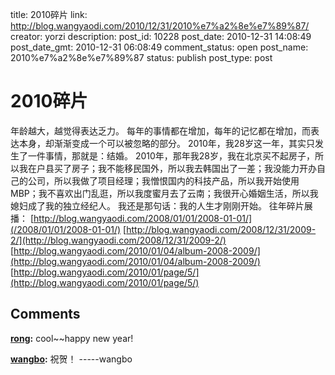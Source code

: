 title: 2010碎片
link: http://blog.wangyaodi.com/2010/12/31/2010%e7%a2%8e%e7%89%87/
creator: yorzi
description: 
post_id: 10228
post_date: 2010-12-31 14:08:49
post_date_gmt: 2010-12-31 06:08:49
comment_status: open
post_name: 2010%e7%a2%8e%e7%89%87
status: publish
post_type: post

# 2010碎片

年龄越大，越觉得表达乏力。 每年的事情都在增加，每年的记忆都在增加，而表达本身，却渐渐变成一个可以被忽略的部分。 2010年，我28岁这一年，其实只发生了一件事情，那就是：结婚。 2010年，那年我28岁，我在北京买不起房子，所以我在户县买了房子；我不能移民国外，所以我去韩国出了一差；我没能力开办自己的公司，所以我做了项目经理；我憎恨国内的科技产品，所以我开始使用MBP；我不喜欢出门乱逛，所以我度蜜月去了云南；我很开心婚姻生活，所以我媳妇成了我的独立经纪人。 我还是那句话：我的人生才刚刚开始。 往年碎片展播： [http://blog.wangyaodi.com/2008/01/01/2008-01-01/](/2008/01/01/2008-01-01/) [http://blog.wangyaodi.com/2008/12/31/2009-2/](http://blog.wangyaodi.com/2008/12/31/2009-2/) [http://blog.wangyaodi.com/2010/01/04/album-2008-2009/](http://blog.wangyaodi.com/2010/01/04/album-2008-2009/) [http://blog.wangyaodi.com/2010/01/page/5/](http://blog.wangyaodi.com/2010/01/page/5/)

## Comments

**[rong](#727 "2010-12-31 16:09:32"):** cool~~happy new year!

**[wangbo](#729 "2011-02-14 06:03:33"):** 祝贺！ -----wangbo

